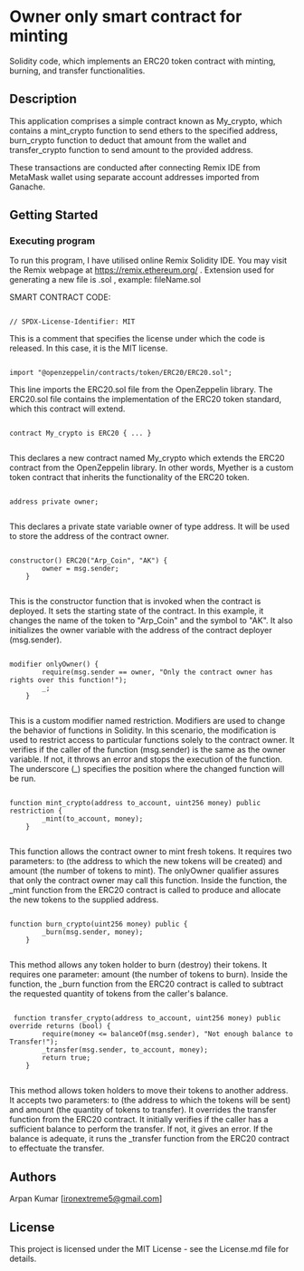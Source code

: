 # Owner only smart contract for minting

Solidity code, which implements an ERC20 token contract with minting, burning, and transfer functionalities.

## Description

This application comprises a simple contract known as My_crypto, which contains a mint_crypto function to send ethers to the specified address, burn_crypto function to deduct that amount from the wallet and transfer_crypto function to send amount to the provided address.

These transactions are conducted after connecting Remix IDE from MetaMask wallet using separate account addresses imported from Ganache.


## Getting Started

### Executing program

To run this program, I have utilised online Remix Solidity IDE. You may visit the Remix webpage at https://remix.ethereum.org/ .
Extension used for generating a new file is .sol , example: fileName.sol

SMART CONTRACT CODE:

```solidity

// SPDX-License-Identifier: MIT

```

This is a comment that specifies the license under which the code is released. In this case, it is the MIT license.

```solidity

import "@openzeppelin/contracts/token/ERC20/ERC20.sol";

```

This line imports the ERC20.sol file from the OpenZeppelin library. The ERC20.sol file contains the implementation of the ERC20 token standard, which this contract will extend.

```solidity

contract My_crypto is ERC20 { ... }  
  
```

This declares a new contract named My_crypto which extends the ERC20 contract from the OpenZeppelin library. In other words, Myether is a custom token contract that inherits the functionality of the ERC20 token.

```solidity

address private owner;
  
```

This declares a private state variable owner of type address. It will be used to store the address of the contract owner.

```solidity

constructor() ERC20("Arp_Coin", "AK") {
        owner = msg.sender;
    }
  
```

This is the constructor function that is invoked when the contract is deployed. It sets the starting state of the contract. In this example, it changes the name of the token to "Arp_Coin" and the symbol to "AK". It also initializes the owner variable with the address of the contract deployer (msg.sender).

```solidity

modifier onlyOwner() {
        require(msg.sender == owner, "Only the contract owner has rights over this function!");
        _;
    }
  
```

This is a custom modifier named restriction. Modifiers are used to change the behavior of functions in Solidity. In this scenario, the modification is used to restrict access to particular functions solely to the contract owner. It verifies if the caller of the function (msg.sender) is the same as the owner variable. If not, it throws an error and stops the execution of the function. The underscore (_) specifies the position where the changed function will be run.


```solidity

function mint_crypto(address to_account, uint256 money) public restriction {
        _mint(to_account, money);
    }
  
```

This function allows the contract owner to mint fresh tokens. It requires two parameters: to (the address to which the new tokens will be created) and amount (the number of tokens to mint). The onlyOwner qualifier assures that only the contract owner may call this function. Inside the function, the _mint function from the ERC20 contract is called to produce and allocate the new tokens to the supplied address.


```solidity

function burn_crypto(uint256 money) public {
        _burn(msg.sender, money);
    }
  
```

This method allows any token holder to burn (destroy) their tokens. It requires one parameter: amount (the number of tokens to burn). Inside the function, the _burn function from the ERC20 contract is called to subtract the requested quantity of tokens from the caller's balance.


```solidity

 function transfer_crypto(address to_account, uint256 money) public override returns (bool) {
        require(money <= balanceOf(msg.sender), "Not enough balance to Transfer!");
        _transfer(msg.sender, to_account, money);
        return true;
    }
  
```

This method allows token holders to move their tokens to another address. It accepts two parameters: to (the address to which the tokens will be sent) and amount (the quantity of tokens to transfer). It overrides the transfer function from the ERC20 contract. It initially verifies if the caller has a sufficient balance to perform the transfer. If not, it gives an error. If the balance is adequate, it runs the _transfer function from the ERC20 contract to effectuate the transfer.


## Authors

Arpan Kumar 
[ironextreme5@gmail.com]

## License

This project is licensed under the MIT License - see the License.md file for details.
